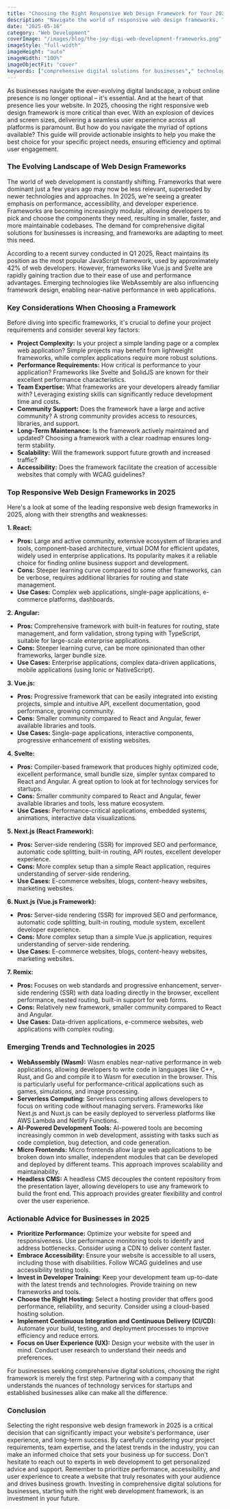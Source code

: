 ```yaml
---
title: "Choosing the Right Responsive Web Design Framework for Your 2025 Project"
description: "Navigate the world of responsive web design frameworks. This guide helps you choose the right framework for your specific needs, ensuring a smooth and efficient web development process and optimal user experience in 2025."
date: "2025-05-16"
category: "Web Development"
coverImage: "/images/blog/the-joy-digi-web-development-frameworks.png"
imageStyle: "full-width"
imageHeight: "auto"
imageWidth: "100%"
imageObjectFit: "cover"
keywords: ["comprehensive digital solutions for businesses"," technology services for startups"," online business support and development"]
---
```


As businesses navigate the ever-evolving digital landscape, a robust online presence is no longer optional – it's essential. And at the heart of that presence lies your website. In 2025, choosing the right responsive web design framework is more critical than ever. With an explosion of devices and screen sizes, delivering a seamless user experience across all platforms is paramount. But how do you navigate the myriad of options available? This guide will provide actionable insights to help you make the best choice for your specific project needs, ensuring efficiency and optimal user engagement.

### The Evolving Landscape of Web Design Frameworks

The world of web development is constantly shifting. Frameworks that were dominant just a few years ago may now be less relevant, superseded by newer technologies and approaches. In 2025, we're seeing a greater emphasis on performance, accessibility, and developer experience. Frameworks are becoming increasingly modular, allowing developers to pick and choose the components they need, resulting in smaller, faster, and more maintainable codebases. The demand for comprehensive digital solutions for businesses is increasing, and frameworks are adapting to meet this need.

According to a recent survey conducted in Q1 2025, React maintains its position as the most popular JavaScript framework, used by approximately 42% of web developers. However, frameworks like Vue.js and Svelte are rapidly gaining traction due to their ease of use and performance advantages. Emerging technologies like WebAssembly are also influencing framework design, enabling near-native performance in web applications.

### Key Considerations When Choosing a Framework

Before diving into specific frameworks, it's crucial to define your project requirements and consider several key factors:

*   **Project Complexity:** Is your project a simple landing page or a complex web application? Simple projects may benefit from lightweight frameworks, while complex applications require more robust solutions.
*   **Performance Requirements:** How critical is performance to your application? Frameworks like Svelte and SolidJS are known for their excellent performance characteristics.
*   **Team Expertise:** What frameworks are your developers already familiar with? Leveraging existing skills can significantly reduce development time and costs.
*   **Community Support:** Does the framework have a large and active community? A strong community provides access to resources, libraries, and support.
*   **Long-Term Maintenance:** Is the framework actively maintained and updated? Choosing a framework with a clear roadmap ensures long-term stability.
*   **Scalability:** Will the framework support future growth and increased traffic?
*   **Accessibility:** Does the framework facilitate the creation of accessible websites that comply with WCAG guidelines?

### Top Responsive Web Design Frameworks in 2025

Here's a look at some of the leading responsive web design frameworks in 2025, along with their strengths and weaknesses:

**1. React:**

*   **Pros:** Large and active community, extensive ecosystem of libraries and tools, component-based architecture, virtual DOM for efficient updates, widely used in enterprise applications. Its popularity makes it a reliable choice for finding online business support and development.
*   **Cons:** Steeper learning curve compared to some other frameworks, can be verbose, requires additional libraries for routing and state management.
*   **Use Cases:** Complex web applications, single-page applications, e-commerce platforms, dashboards.

**2. Angular:**

*   **Pros:** Comprehensive framework with built-in features for routing, state management, and form validation, strong typing with TypeScript, suitable for large-scale enterprise applications.
*   **Cons:** Steeper learning curve, can be more opinionated than other frameworks, larger bundle size.
*   **Use Cases:** Enterprise applications, complex data-driven applications, mobile applications (using Ionic or NativeScript).

**3. Vue.js:**

*   **Pros:** Progressive framework that can be easily integrated into existing projects, simple and intuitive API, excellent documentation, good performance, growing community.
*   **Cons:** Smaller community compared to React and Angular, fewer available libraries and tools.
*   **Use Cases:** Single-page applications, interactive components, progressive enhancement of existing websites.

**4. Svelte:**

*   **Pros:** Compiler-based framework that produces highly optimized code, excellent performance, small bundle size, simpler syntax compared to React and Angular. A great option to look at for technology services for startups.
*   **Cons:** Smaller community compared to React and Angular, fewer available libraries and tools, less mature ecosystem.
*   **Use Cases:** Performance-critical applications, embedded systems, animations, interactive data visualizations.

**5. Next.js (React Framework):**

*   **Pros:** Server-side rendering (SSR) for improved SEO and performance, automatic code splitting, built-in routing, API routes, excellent developer experience.
*   **Cons:** More complex setup than a simple React application, requires understanding of server-side rendering.
*   **Use Cases:** E-commerce websites, blogs, content-heavy websites, marketing websites.

**6. Nuxt.js (Vue.js Framework):**

*   **Pros:** Server-side rendering (SSR) for improved SEO and performance, automatic code splitting, built-in routing, module system, excellent developer experience.
*   **Cons:** More complex setup than a simple Vue.js application, requires understanding of server-side rendering.
*   **Use Cases:** E-commerce websites, blogs, content-heavy websites, marketing websites.

**7. Remix:**

*   **Pros:** Focuses on web standards and progressive enhancement, server-side rendering (SSR) with data loading directly in the browser, excellent performance, nested routing, built-in support for web forms.
*   **Cons:** Relatively new framework, smaller community compared to React and Angular.
*   **Use Cases:** Data-driven applications, e-commerce websites, web applications with complex routing.

### Emerging Trends and Technologies in 2025

*   **WebAssembly (Wasm):** Wasm enables near-native performance in web applications, allowing developers to write code in languages like C++, Rust, and Go and compile it to Wasm for execution in the browser. This is particularly useful for performance-critical applications such as games, simulations, and image processing.
*   **Serverless Computing:** Serverless computing allows developers to focus on writing code without managing servers. Frameworks like Next.js and Nuxt.js can be easily deployed to serverless platforms like AWS Lambda and Netlify Functions.
*   **AI-Powered Development Tools:** AI-powered tools are becoming increasingly common in web development, assisting with tasks such as code completion, bug detection, and code generation.
*   **Micro Frontends:** Micro frontends allow large web applications to be broken down into smaller, independent modules that can be developed and deployed by different teams. This approach improves scalability and maintainability.
*   **Headless CMS:** A headless CMS decouples the content repository from the presentation layer, allowing developers to use any framework to build the front end. This approach provides greater flexibility and control over the user experience.

### Actionable Advice for Businesses in 2025

*   **Prioritize Performance:** Optimize your website for speed and responsiveness. Use performance monitoring tools to identify and address bottlenecks. Consider using a CDN to deliver content faster.
*   **Embrace Accessibility:** Ensure your website is accessible to all users, including those with disabilities. Follow WCAG guidelines and use accessibility testing tools.
*   **Invest in Developer Training:** Keep your development team up-to-date with the latest trends and technologies. Provide training on new frameworks and tools.
*   **Choose the Right Hosting:** Select a hosting provider that offers good performance, reliability, and security. Consider using a cloud-based hosting solution.
*   **Implement Continuous Integration and Continuous Delivery (CI/CD):** Automate your build, testing, and deployment processes to improve efficiency and reduce errors.
*   **Focus on User Experience (UX):** Design your website with the user in mind. Conduct user research to understand their needs and preferences.

For businesses seeking comprehensive digital solutions, choosing the right framework is merely the first step. Partnering with a company that understands the nuances of technology services for startups and established businesses alike can make all the difference.

### Conclusion

Selecting the right responsive web design framework in 2025 is a critical decision that can significantly impact your website's performance, user experience, and long-term success. By carefully considering your project requirements, team expertise, and the latest trends in the industry, you can make an informed choice that sets your business up for success. Don't hesitate to reach out to experts in web development to get personalized advice and support. Remember to prioritize performance, accessibility, and user experience to create a website that truly resonates with your audience and drives business growth. Investing in comprehensive digital solutions for businesses, starting with the right web development framework, is an investment in your future.